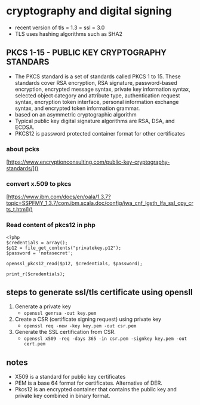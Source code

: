 # cryptography and digital signing

- recent version of tls = 1.3 = ssl = 3.0
- TLS uses hashing algorithms such as SHA2

## PKCS 1-15 - PUBLIC KEY CRYPTOGRAPHY STANDARS

- The PKCS standard is a set of standards called PKCS 1 to 15. These standards cover RSA encryption, RSA signature, password-based encryption, encrypted message syntax, private key information syntax, selected object category and attribute type, authentication request syntax, encryption token interface, personal information exchange syntax, and encrypted token information grammar.
- based on an asymmetric cryptographic algorithm
- Typical public key digital signature algorithms are RSA, DSA, and ECDSA.
- PKCS12 is password protected container format for other certificates

### about pcks

[https://www.encryptionconsulting.com/public-key-cryptography-standards/]()

### convert x.509 to pkcs

[https://www.ibm.com/docs/en/oala/1.3.7?topic=SSPFMY_1.3.7/com.ibm.scala.doc/config/iwa_cnf_lgsth_lfa_ssl_cpy_crts_t.html]()

### Read content of pkcs12 in php

```
<?php
$credentials = array();
$p12 = file_get_contents("privatekey.p12");
$password = 'notasecret';

openssl_pkcs12_read($p12, $credentials, $password);

print_r($credentials);
```

## steps to generate ssl/tls certificate using opensll

1. Generate a private key
    - `openssl genrsa -out key.pem`
2. Create a CSR (certificate signing request) using private key
    - `openssl req -new -key key.pem -out csr.pem`
3. Generate the SSL certification from CSR.
    - `openssl x509 -req -days 365 -in csr.pem -signkey key.pem -out cert.pem`

## notes

- X509 is a standard for public key certificates
- PEM is a base 64 format for certificates. Alternative of DER.
- Pkcs12 is an encrypted container that contains the public key and private key combined in binary format.
